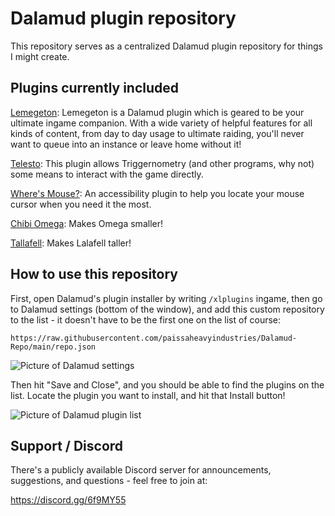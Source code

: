 # Dalamud plugin repository

This repository serves as a centralized Dalamud plugin repository for things I might create.

## Plugins currently included

[Lemegeton](https://github.com/paissaheavyindustries/Lemegeton): Lemegeton is a Dalamud plugin which is geared to be your ultimate ingame companion. With a wide variety of helpful features for all kinds of content, from day to day usage to ultimate raiding, you'll never want to queue into an instance or leave home without it! 

[Telesto](https://github.com/paissaheavyindustries/Telesto): This plugin allows Triggernometry (and other programs, why not) some means to interact with the game directly.

[Where's Mouse?](https://github.com/paissaheavyindustries/WheresMouse): An accessibility plugin to help you locate your mouse cursor when you need it the most.

[Chibi Omega](https://github.com/paissaheavyindustries/Chibi-Omega): Makes Omega smaller!

[Tallafell](https://github.com/paissaheavyindustries/Tallafell): Makes Lalafell taller!

## How to use this repository

First, open Dalamud's plugin installer by writing `/xlplugins` ingame, then go to Dalamud settings (bottom of the window), and add this custom repository to the list - it doesn't have to be the first one on the list of course:

`https://raw.githubusercontent.com/paissaheavyindustries/Dalamud-Repo/main/repo.json`

![Picture of Dalamud settings](https://i.imgur.com/FGBSZFf.png)

Then hit "Save and Close", and you should be able to find the plugins on the list. Locate the plugin you want to install, and hit that Install button!

![Picture of Dalamud plugin list](https://i.imgur.com/yWajAe1.png)

## Support / Discord

There's a publicly available Discord server for announcements, suggestions, and questions - feel free to join at:

https://discord.gg/6f9MY55
